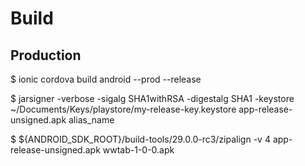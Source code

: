 # Build

## Production

$ ionic cordova build android --prod --release

$ jarsigner -verbose -sigalg SHA1withRSA -digestalg SHA1 -keystore ~/Documents/Keys/playstore/my-release-key.keystore app-release-unsigned.apk alias_name

$ ${ANDROID_SDK_ROOT}/build-tools/29.0.0-rc3/zipalign -v 4 app-release-unsigned.apk wwtab-1-0-0.apk
